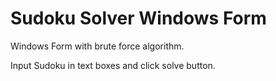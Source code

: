 # Sudoku Solver Windows Form

Windows Form with brute force algorithm.

Input Sudoku in text boxes and click solve button.
